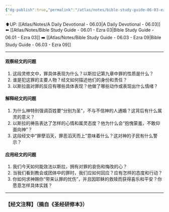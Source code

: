 ```yaml
---
{"dg-publish":true,"permalink":"/atlas/notes/bible-study-guide-06-03-ezra-09/"}
---
```


⬆️UP: [[Atlas/Notes/A Daily Devotional - 06.03\|A Daily Devotional - 06.03]]
⬅️ [[Atlas/Notes/Bible Study Guide - 06.01 - Ezra 03\|Bible Study Guide - 06.01 - Ezra 03]]
➡️ [[Atlas/Notes/Bible Study Guide - 06.03 - Ezra 09\|Bible Study Guide - 06.03 - Ezra 09]] 

---

#### 观察经文的问题

1. 这段灵修文中，罪具体表现为什么？以斯拉记第九章中罪的性质是什么？
2. 谁是犯这罪的主要人物？经文如何描述他们的身份和责任？
3. 以斯拉面对罪的反应有哪些具体表现？他做了哪些动作或表现出什么情绪？

#### 解释经文的问题
1. 为什么神特别强调百姓要“分别为圣”，不与不信神的人通婚？这背后有什么属灵的意义？
2. 以斯拉的祷告表达了怎样的心情和属灵态度？他为什么会“抱愧蒙羞，不敢仰面向神”？
3. 这段经文中“罪孽滔天，罪恶滔天而上”意味着什么？这对神的子民有什么警示？

#### 应用经文的问题
1. 我们今天如何能效法以斯拉，拥有对罪的哀伤和悔改的心？
2. 当我们看到教会或团体中的罪时，我们应如何回应？应有怎样的态度和行动？
3. 你如何求神赐你“带来认罪的忧伤”，并且因耶稣的救赎而获得喜乐和平安？你愿意怎样具体实践？



---
### 【经文注释】（摘自《圣经研修本》）

